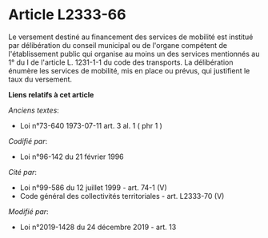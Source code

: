 # Article L2333-66

Le versement destiné au financement des services de mobilité est institué par délibération du conseil municipal ou de
l'organe compétent de l'établissement public qui organise au moins un des services mentionnés au 1° du I de l'article L.
1231-1-1 du code des transports. La délibération énumère les services de mobilité, mis en place ou prévus, qui justifient le
taux du versement.

**Liens relatifs à cet article**

_Anciens textes_:

  - Loi n°73-640 1973-07-11 art. 3 al. 1 ( phr 1 )

_Codifié par_:

  - Loi n°96-142 du 21 février 1996

_Cité par_:

  - Loi n°99-586 du 12 juillet 1999 - art. 74-1 (V)
  - Code général des collectivités territoriales - art. L2333-70 (V)

_Modifié par_:

  - Loi n°2019-1428 du 24 décembre 2019 - art. 13
